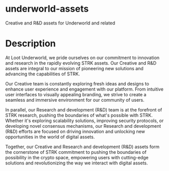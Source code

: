 # underworld-assets
Creative and R&amp;D assets for Underworld and related


# Description
At Loot Underworld, we pride ourselves on our commitment to innovation and research in the rapidly evolving STRK assets. Our Creative and R&D assets are integral to our mission of pioneering new solutions and advancing the capabilities of STRK.

Our Creative team is constantly exploring fresh ideas and designs to enhance user experience and engagement with our platform. From intuitive user interfaces to visually appealing branding, we strive to create a seamless and immersive environment for our community of users.

In parallel, our Research and development (R&D) team is at the forefront of STRK research, pushing the boundaries of what's possible with STRK. Whether it's exploring scalability solutions, improving security protocols, or developing novel consensus mechanisms, our Research and development (R&D) efforts are focused on driving innovation and unlocking new opportunities in the world of digital assets.

Together, our Creative and Research and development (R&D) assets form the cornerstone of STRK commitment to pushing the boundaries of possibility in the crypto space, empowering users with cutting-edge solutions and revolutionizing the way we interact with digital assets.

